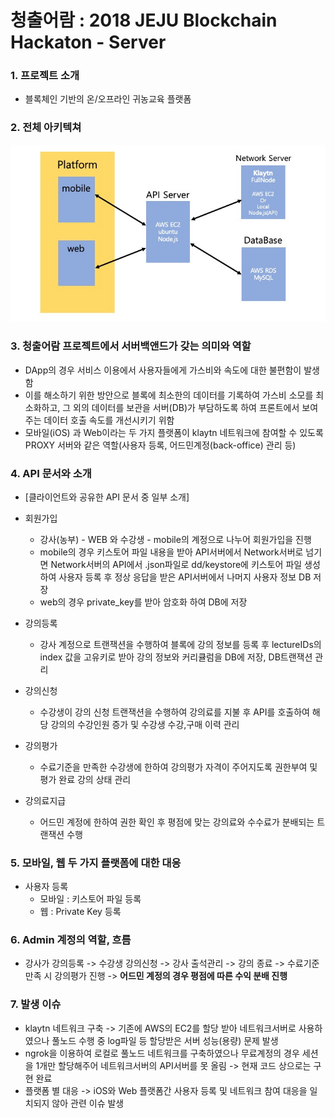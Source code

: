 # 청출어람 : 2018 JEJU Blockchain Hackaton - Server

### 1. 프로젝트 소개

- 블록체인 기반의 온/오프라인 귀농교육 플랫폼

### 2. 전체 아키텍쳐

![architecture](./uploads/architecture.jpg)

### 3. 청출어람 프로젝트에서 서버백앤드가 갖는 의미와 역할

- DApp의 경우 서비스 이용에서 사용자들에게 가스비와 속도에 대한 불편함이 발생함
- 이를 해소하기 위한 방안으로 블록에 최소한의 데이터를 기록하여 가스비 소모를 최소화하고, 그 외의 데이터를 보관을 서버(DB)가 부담하도록 하여 프론트에서 보여주는 데이터 호출 속도를 개선시키기 위함
- 모바일(iOS) 과 Web이라는 두 가지 플랫폼이 klaytn 네트워크에 참여할 수 있도록 PROXY 서버와 같은 역할(사용자 등록, 어드민계정(back-office) 관리 등)

### 4. API 문서와 소개

- [클라이언트와 공유한 API 문서 중 일부 소개]

* 회원가입

  - 강사(농부) - WEB 와 수강생 - mobile의 계정으로 나누어 회원가입을 진행
  - mobile의 경우 키스토어 파일 내용을 받아 API서버에서 Network서버로 넘기면 Network서버의 API에서 .json파일로 dd/keystore에 키스토어 파일 생성하여 사용자 등록 후 정상 응답을 받은 API서버에서 나머지 사용자 정보 DB 저장
  - web의 경우 private_key를 받아 암호화 하여 DB에 저장

* 강의등록

  - 강사 계정으로 트랜잭션을 수행하여 블록에 강의 정보를 등록 후 lectureIDs의 index 값을 고유키로 받아 강의 정보와 커리큘럼을 DB에 저장, DB트랜잭션 관리

* 강의신청

  - 수강생이 강의 신청 트랜잭션을 수행하여 강의료를 지불 후 API를 호출하여 해당 강의의 수강인원 증가 및 수강생 수강,구매 이력 관리

* 강의평가

  - 수료기준을 만족한 수강생에 한하여 강의평가 자격이 주어지도록 권한부여 및 평가 완료 강의 상태 관리

* 강의료지급

  - 어드민 계정에 한하여 권한 확인 후 평점에 맞는 강의료와 수수료가 분배되는 트랜잭션 수행

### 5. 모바일, 웹 두 가지 플랫폼에 대한 대응

- 사용자 등록
  - 모바일 : 키스토어 파일 등록
  - 웹 : Private Key 등록

### 6. Admin 계정의 역할, 흐름

- 강사가 강의등록 -> 수강생 강의신청 -> 강사 출석관리 -> 강의 종료 -> 수료기준 만족 시 강의평가 진행 ->
  **어드민 계정의 경우 평점에 따른 수익 분배 진행**

### 7. 발생 이슈

- klaytn 네트워크 구축 -> 기존에 AWS의 EC2를 할당 받아 네트워크서버로 사용하였으나 풀노드 수행 중 log파일 등 할당받은 서버 성능(용량) 문제 발생
- ngrok을 이용하여 로컬로 풀노드 네트워크를 구축하였으나 무료계정의 경우 세션을 1개만 할당해주어 네트워크서버의 API서버를 못 올림 -> 현재 코드 상으로는 구현 완료
- 플랫폼 별 대응 -> iOS와 Web 플랫폼간 사용자 등록 및 네트워크 참여 대응을 일치되지 않아 관련 이슈 발생
